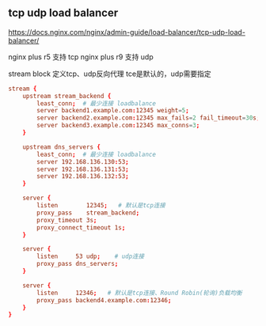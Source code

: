 ## tcp udp load balancer
https://docs.nginx.com/nginx/admin-guide/load-balancer/tcp-udp-load-balancer/

nginx plus r5 支持 tcp
nginx plus r9 支持 udp

stream block 定义tcp、udp反向代理
tce是默认的，udp需要指定
```conf
stream {
    upstream stream_backend {
        least_conn;  # 最少连接 loadbalance
        server backend1.example.com:12345 weight=5;
        server backend2.example.com:12345 max_fails=2 fail_timeout=30s;
        server backend3.example.com:12345 max_conns=3;
    }

    upstream dns_servers {
        least_conn;  # 最少连接 loadbalance
        server 192.168.136.130:53;
        server 192.168.136.131:53;
        server 192.168.136.132:53;
    }

    server {
        listen        12345;   # 默认是tcp连接
        proxy_pass    stream_backend;
        proxy_timeout 3s;
        proxy_connect_timeout 1s;
    }

    server {
        listen     53 udp;    # udp连接
        proxy_pass dns_servers;
    }

    server {
        listen     12346;   # 默认是tcp连接、Round Robin(轮询)负载均衡
        proxy_pass backend4.example.com:12346;
    }
}
```